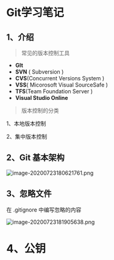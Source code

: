 # Git学习笔记



## 1、介绍

> 常见的版本控制工具

- **GIt**
- **SVN** ( Subversion )
- **CVS**(Concurrent Versions System )
- **VSS**( Micorosoft Visual SourceSafe )
- **TFS**(Team Foundation Server )
- **Visual Studio Online**





> 版本控制的分类

1、本地版本控制

2、集中版本控制





## 2、Git 基本架构


![image-20200723180621761.png](https://s2.loli.net/2022/08/10/dmEGNLAWzHUo3Yb.png)






## 3、忽略文件



在 .gitignore 中编写忽略的内容

![image-20200723181905638.png](https://s2.loli.net/2022/08/10/3meJ8lPGIEVH2xO.png)





# 4、公钥

